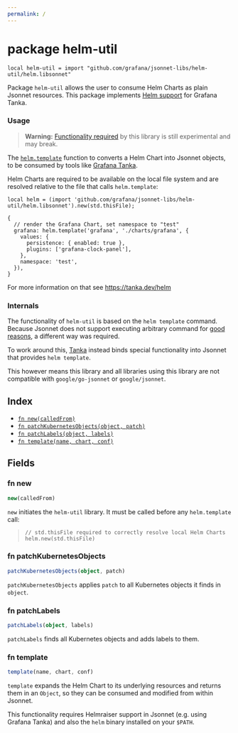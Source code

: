 ```yaml
---
permalink: /
---
```


# package helm-util

```jsonnet
local helm-util = import "github.com/grafana/jsonnet-libs/helm-util/helm.libsonnet"
```

Package `helm-util` allows the user to consume Helm Charts as plain Jsonnet
resources. This package implements [Helm support](https://tanka.dev/helm) for
Grafana Tanka.

### Usage

> **Warning:** [Functionality required](#internals) by this library is still experimental and may break.

The [`helm.template`](#fn-helmtemplate) function to converts a Helm Chart into Jsonnet objects,
to be consumed by tools like [Grafana Tanka](https://tanka.dev).

Helm Charts are required to be available on the local file system and are
resolved relative to the file that calls `helm.template`:

```jsonnet
local helm = (import 'github.com/grafana/jsonnet-libs/helm-util/helm.libsonnet').new(std.thisFile);

{
  // render the Grafana Chart, set namespace to "test"
  grafana: helm.template('grafana', './charts/grafana', {
    values: {
      persistence: { enabled: true },
      plugins: ['grafana-clock-panel'],
    },
    namespace: 'test',
  }),
}

```

For more information on that see https://tanka.dev/helm

### Internals

The functionality of `helm-util` is based on the `helm template` command.
Because Jsonnet does not support executing arbitrary command for [good
reasons](https://jsonnet.org/ref/language.html#independence-from-the-environment-hermeticity),
a different way was required.

To work around this, [Tanka](https://tanka.dev) instead binds special
functionality into Jsonnet that provides `helm template`.

This however means this library and all libraries using this library are not
compatible with `google/go-jsonnet` or `google/jsonnet`.


## Index

* [`fn new(calledFrom)`](#fn-new)
* [`fn patchKubernetesObjects(object, patch)`](#fn-patchkubernetesobjects)
* [`fn patchLabels(object, labels)`](#fn-patchlabels)
* [`fn template(name, chart, conf)`](#fn-template)

## Fields

### fn new

```ts
new(calledFrom)
```

`new` initiates the `helm-util` library. It must be called before any `helm.template` call:
 > ```jsonnet
 > // std.thisFile required to correctly resolve local Helm Charts
 > helm.new(std.thisFile)
 > ```


### fn patchKubernetesObjects

```ts
patchKubernetesObjects(object, patch)
```

`patchKubernetesObjects` applies `patch` to all Kubernetes objects it finds in `object`.

### fn patchLabels

```ts
patchLabels(object, labels)
```

`patchLabels` finds all Kubernetes objects and adds labels to them.

### fn template

```ts
template(name, chart, conf)
```

`template` expands the Helm Chart to its underlying resources and returns them in an `Object`,
so they can be consumed and modified from within Jsonnet.

This functionality requires Helmraiser support in Jsonnet (e.g. using Grafana Tanka) and also
the `helm` binary installed on your `$PATH`.
